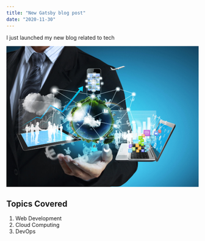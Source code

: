 ```yaml
---
title: "New Gatsby blog post"
date: "2020-11-30"
---
```


I just launched my new blog related to tech

![Welcome to 4th Gen era](./p6.jpg)

## Topics Covered

1. Web Development
2. Cloud Computing
3. DevOps